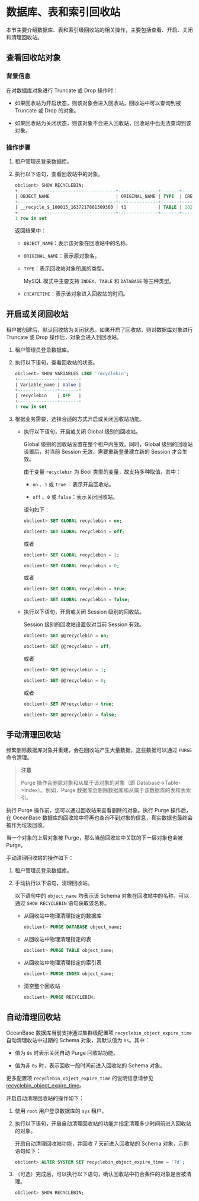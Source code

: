 # 数据库、表和索引回收站

本节主要介绍数据库、表和索引级回收站的相关操作，主要包括查看、开启、关闭和清理回收站。

## 查看回收站对象

### 背景信息

在对数据库对象进行 Truncate 或 Drop 操作时：

* 如果回收站为开启状态，则该对象会进入回收站，回收站中可以查询到被 Truncate 或 Drop 的对象。

* 如果回收站为关闭状态，则该对象不会进入回收站，回收站中也无法查询到该对象。

### 操作步骤

1. 租户管理员登录数据库。

2. 执行以下语句，查看回收站中的对象。

   ```sql
   obclient> SHOW RECYCLEBIN;
   +-------------------------------------+---------------+-------+----------------------------+
   | OBJECT_NAME                         | ORIGINAL_NAME | TYPE  | CREATETIME                 |
   +-------------------------------------+---------------+-------+----------------------------+
   | __recycle_$_100015_1637217861309360 | t1            | TABLE | 2021-11-18 14:44:21.310663 |
   +-------------------------------------+---------------+-------+----------------------------+
   1 row in set
   ```

   返回结果中：
   * `OBJECT_NAME`：表示该对象在回收站中的名称。

   * `ORIGINAL_NAME`：表示原对象名。

   * `TYPE`：表示回收站对象所属的类型。

     MySQL 模式中主要支持 `INDEX`、`TABLE` 和 `DATABASE` 等三种类型。

   * `CREATETIME`：表示该对象进入回收站的时间。

## 开启或关闭回收站

租户被创建后，默认回收站为关闭状态。如果开启了回收站，则对数据库对象进行 Truncate 或 Drop 操作后，对象会进入到回收站。

1. 租户管理员登录数据库。

2. 执行以下语句，查看回收站的状态。

   ```sql
   obclient> SHOW VARIABLES LIKE 'recyclebin';
   +---------------+-------+
   | Variable_name | Value |
   +---------------+-------+
   | recyclebin    | OFF   |
   +---------------+-------+
   1 row in set
   ```

3. 根据业务需要，选择合适的方式开启或关闭回收站功能。

   * 执行以下语句，开启或关闭 Global 级别的回收站。

     Global 级别的回收站设置在整个租户内生效。同时，Global 级别的回收站设置后，对当前 Session 无效，需要重新登录建立新的 Session 才会生效。

     由于变量 `recyclebin` 为 Bool 类型的变量，故支持多种取值，其中：
     * `on` 、`1` 或 `true` ：表示开启回收站。

     * `off` 、`0` 或 `false`：表示关闭回收站。

     语句如下：

     ```sql
     obclient> SET GLOBAL recyclebin = on;

     obclient> SET GLOBAL recyclebin = off;
     ```

     或者

     ```sql
     obclient> SET GLOBAL recyclebin = 1;

     obclient> SET GLOBAL recyclebin = 0;
     ```

     或者

     ```sql
     obclient> SET GLOBAL recyclebin = true;

     obclient> SET GLOBAL recyclebin = false;
     ```

   * 执行以下语句，开启或关闭 Session 级别的回收站。

     Session 级别的回收站设置仅对当前 Session 有效。

     ```sql
     obclient> SET @@recyclebin = on;

     obclient> SET @@recyclebin = off;
     ```

     或者

     ```sql
     obclient> SET @@recyclebin = 1;

     obclient> SET @@recyclebin = 0;
     ```

     或者

     ```sql
     obclient> SET @@recyclebin = true;

     obclient> SET @@recyclebin = false;
     ```

## 手动清理回收站

频繁删除数据库对象并重建，会在回收站产生大量数据，这些数据可以通过 `PURGE` 命令清理。
>**注意**
>
>Purge 操作会删除对象和从属于该对象的对象（即 Database-\>Table-\>Index）。例如，Purge 数据库会删除数据库和从属于该数据库的表和表索引。

执行 Purge 操作前，您可以通过回收站来查看删除的对象。执行 Purge 操作后，在 OceanBase 数据库的回收站中将再也查询不到对象的信息，真实数据也最终会被作为垃圾回收。

当一个对象的上层对象被 Purge，那么当前回收站中关联的下一层对象也会被 Purge。

手动清理回收站的操作如下：

1. 租户管理员登录数据库。

2. 手动执行以下语句，清理回收站。

   以下语句中的 `object_name` 均表示该 Schema 对象在回收站中的名称，可以通过 `SHOW RECYCLEBIN` 语句获取该名称。
   * 从回收站中物理清理指定的数据库

     ```sql
     obclient> PURGE DATABASE object_name;
     ```

   * 从回收站中物理清理指定的表

     ```sql
     obclient> PURGE TABLE object_name;
     ```

   * 从回收站中物理清理指定的索引表

     ```sql
     obclient> PURGE INDEX object_name;
     ```

   * 清空整个回收站

     ```sql
     obclient> PURGE RECYCLEBIN;
     ```

## 自动清理回收站

OceanBase 数据库当前支持通过集群级配置项 `recyclebin_object_expire_time` 自动清理收站中过期的 Schema 对象，其默认值为 `0s`。其中：

* 值为 `0s` 时表示关闭自动 Purge 回收站功能。

* 值为非 `0s` 时，表示回收一段时间前进入回收站的 Schema 对象。

更多配置项 `recyclebin_object_expire_time` 的说明信息请参见 [recyclebin_object_expire_time](../../../700.reference/500.system-configuration-items/300.cluster-level-configuration-items-1/16600.recyclebin_object_expire_time-1-2-3.md)。

开启自动清理回收站的操作如下：

1. 使用 `root` 用户登录数据库的 `sys` 租户。

2. 执行以下语句，开启自动清理回收站的功能并指定清理多少时间前进入回收站的对象。

   开启自动清理回收站功能，并回收 7 天前进入回收站的 Schema 对象，示例语句如下：

   ```sql
   obclient> ALTER SYSTEM SET recyclebin_object_expire_time = '7d';
   ```

3. （可选）完成后，可以执行以下语句，确认回收站中符合条件的对象是否被清理。

   ```sql
   obclient> SHOW RECYCLEBIN;
   ```
